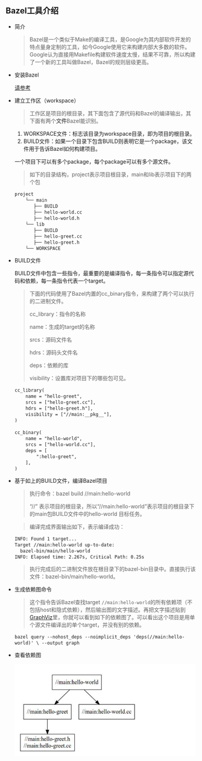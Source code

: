 ## Bazel工具介绍

- 简介

  > Bazel是一个类似于Make的编译工具，是Google为其内部软件开发的特点量身定制的工具，如今Google使用它来构建内部大多数的软件。Google认为直接用Makefile构建软件速度太慢，结果不可靠，所以构建了一个新的工具叫做Bazel，Bazel的规则层级更高。

- 安装Bazel

  [请参考](https://docs.bazel.build/versions/master/install.html)

- 建立工作区（workspace）

  >  工作区是项目的根目录，其下面包含了源代码和Bazel的编译输出，其下面有两个**文件**Bazel能识别。

  1. WORKSPACE文件：标志该目录为workspace目录，即为项目的根目录。
  2. BUILD文件：如果一个目录下包含BUILD则表明它是一个package，该文件用于告诉Bazel如何构建项目。

  一个项目下可以有多个package，每个package可以有多个源文件。

  > 如下的目录结构，project表示项目根目录，main和lib表示项目下的两个包

  ```
  project
      └── main
         ├── BUILD
         ├── hello-world.cc
         ├── hello-world.h
      └── lib
         ├── BUILD
         ├── hello-greet.cc
         ├── hello-greet.h
      └── WORKSPACE
  ```

- BUILD文件

  BUILD文件中包含一些指令，最重要的是编译指令，每一条指令可以指定源代码和依赖，每一条指令代表一个target。

  > 下面的代码使用了Bazel内置的cc_binary指令，来构建了两个可以执行的二进制文件。
  >
  > cc_library：指令的名称
  >
  > name：生成的target的名称
  >
  > srcs：源码文件名
  >
  > hdrs：源码头文件名
  >
  > deps：依赖的库
  >
  > visibility：设置库对项目下的哪些包可见。

  ```
  cc_library(
      name = "hello-greet",
      srcs = ["hello-greet.cc"],
      hdrs = ["hello-greet.h"],
      visibility = ["//main:__pkg__"],
  )

  cc_binary(
      name = "hello-world",
      srcs = ["hello-world.cc"],
      deps = [
          ":hello-greet",
      ],
  )
  ```

- 基于如上的BUILD文件，编译Bazel项目

  > 执行命令：bazel   build    //main:hello-world
  >
  > “//” 表示项目的根目录，所以“//main:hello-world”表示项目的根目录下的main包BUILD文件中的hello-world  目标任务。

  > 编译完成界面输出如下，表示编译成功：

  ```
  INFO: Found 1 target...
  Target //main:hello-world up-to-date:
    bazel-bin/main/hello-world
  INFO: Elapsed time: 2.267s, Critical Path: 0.25s
  ```

  > 执行完成后的二进制文件放在根目录下的bazel-bin目录中。直接执行该文件：bazel-bin/main/hello-world。

- 生成依赖图命令

  > 这个指令告诉Bazel查找target `//main:hello-world`的所有依赖项（不包括host和隐式依赖），然后输出图的文字描述。再把文字描述贴到[GraphViz](http://www.webgraphviz.com/)里，你就可以看到如下的依赖图了。可以看出这个项目是用单个源文件编译出的单个target，并没有别的依赖。

  ```
  bazel query --nohost_deps --noimplicit_deps 'deps(//main:hello-world)' \ --output graph
  ```

- 查看依赖图

  ![](imgs/1.jpg)

  ​

  ​

  ​